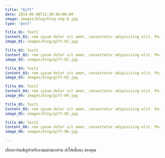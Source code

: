 ```yaml
---
title: "Gift"
date: 2019-06-08T12:30:01+06:00
image: images/blog/blog-img-8.jpg
type: "post"

Title_01: Test1
Content_01: rem ipsum dolor sit amet, consectetur adipisicing elit. Porro modi delectus rerum, sed blanditiis eaque eum, ex et officia veritatis id hic. Deleniti eos ipsum, nihil ex id ipsa porro, accusantium, ac
image_01: images/blog/gift-01.jpg

Title_02: Test2
Content_02: rem ipsum dolor sit amet, consectetur adipisicing elit. Porro modi delectus rerum, sed blanditiis eaque eum, ex et officia veritatis id hic. Deleniti eos ipsum, nihil ex id ipsa porro, accusantium, accusamus dignissimos harum, veniam culpa. Voluptate doloremque aspernatur neque vero tenetur nu
image_02: images/blog/gift-02.jpg

Title_03: Test1
Content_03: rem ipsum dolor sit amet, consectetur adipisicing elit. Porro modi delectus rerum, sed blanditiis eaque eum, ex et officia veritatis id hic. Deleniti eos ipsum, nihil ex id ipsa porro, accusantium, accusamus dignissimos harum, veniam culpa. Voluptate doloremque aspernatur neque vero tenetur numquam 
image_03: images/blog/gift-03.jpg

Title_04: Test2
Content_04: rem ipsum dolor sit amet, consectetur adipisicing elit. Porro modi delectus rerum, sed blanditiis eaque eum, ex et officia veritatis id hic. Deleniti eos ipsum, nihil ex id ipsa porro, accusantium, accusamus dignissimos harum, veniam culpa. Voluptate doloremque aspernatur neque vero tenetur numqua
image_04: images/blog/gift-04.jpg

Title_05: Test1
Content_05: rem ipsum dolor sit amet, consectetur adipisicing elit. Porro modi delectus rerum, sed blanditiis eaque eum, ex et officia veritatis id hic. Deleniti eos ipsum, nihil ex id ipsa porro, accusantium, accusamus dignissimos harum, veniam culpa. Voluptate doloremque aspernatur neque vero tenetur numqua
image_05: images/blog/gift-05.jpg

Title_06: Test2
Content_06: rem ipsum dolor sit amet, consectetur adipisicing elit. Porro modi delectus rerum, sed blanditiis eaque eum, ex et officia veritatis id hic. Deleniti eos ipsum, nihil ex id ipsa porro, accusantium, accusamus dignissimos harum, veniam culpa. Voluptate doloremque aspernatur neque vero tenetur numquam e
image_06: images/blog/gift-06.jpg

---
```

เลือกการ์ดเชิญสำหรับงานแต่งของท่าน ส่งให้เพื่อนๆ ของคุณ




